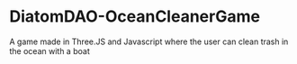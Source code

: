 # DiatomDAO-OceanCleanerGame
A game made in Three.JS and Javascript where the user can clean trash in the ocean with a boat
